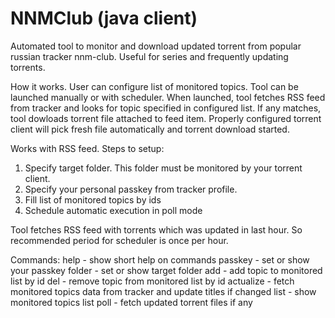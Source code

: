 # NNMClub (java client)
Automated tool to monitor and download updated torrent from popular russian tracker nnm-club. Useful for series and frequently updating torrents.

How it works.
User can configure list of monitored topics. Tool can be launched manually or with scheduler. When launched, tool fetches RSS feed from tracker and looks for topic specified in configured list. If any matches, tool dowloads torrent file attached to feed item. Properly configured torrent client will pick fresh file automatically and torrent download started.

Works with RSS feed. Steps to setup:
1. Specify target folder. This folder must be monitored by your torrent client.
2. Specify your personal passkey from tracker profile.
3. Fill list of monitored topics by ids
4. Schedule automatic execution in poll mode

Tool fetches RSS feed with torrents which was updated in last hour. So recommended period for scheduler is once per hour.

Commands:
help  - show short help on commands
passkey - set or show your passkey
folder - set or show target folder
add - add topic to monitored list by id
del - remove topic from monitored list by id
actualize - fetch monitored topics data from tracker and update titles if changed
list - show monitored topics list
poll - fetch updated torrent files if any
